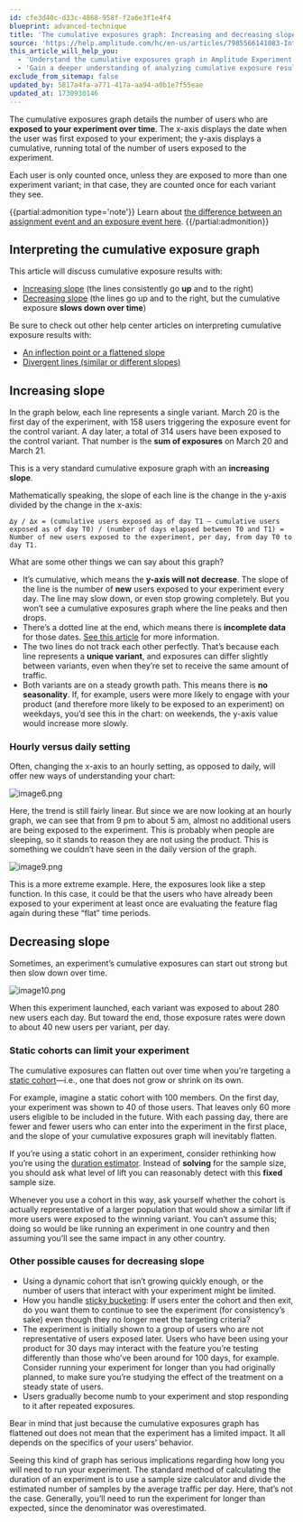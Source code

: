```yaml
---
id: cfe3d40c-d33c-4868-958f-f2a6e3f1e4f4
blueprint: advanced-technique
title: 'The cumulative exposures graph: Increasing and decreasing slopes'
source: 'https://help.amplitude.com/hc/en-us/articles/7985566141083-Interpret-the-cumulative-exposures-graph-Increasing-and-decreasing-slopes'
this_article_will_help_you:
  - 'Understand the cumulative exposures graph in Amplitude Experiment'
  - 'Gain a deeper understanding of analyzing cumulative exposure results with examples'
exclude_from_sitemap: false
updated_by: 5817a4fa-a771-417a-aa94-a0b1e7f55eae
updated_at: 1730930146
---
```

The cumulative exposures graph details the number of users who are **exposed to your experiment over time**. The x-axis displays the date when the user was first exposed to your experiment; the y-axis displays a cumulative, running total of the number of users exposed to the experiment. 

Each user is only counted once, unless they are exposed to more than one experiment variant; in that case, they are counted once for each variant they see.

{{partial:admonition type='note'}}
 Learn about [the difference between an assignment event and an exposure event here](/docs/feature-experiment/key-terms).
{{/partial:admonition}}

## Interpreting the cumulative exposure graph

This article will discuss cumulative exposure results with:

* [Increasing slope](#h_01HG95Y712SCRCXHR2BKQSTM4C) (the lines consistently go **up** and to the right)
* [Decreasing slope](#h_01HG95NCTBXAWYE7YMXM3RPR3H) (the lines go up and to the right, but the cumulative exposure **slows down over time**)

Be sure to check out other help center articles on interpreting cumulative exposure results with: 

* [An inflection point or a flattened slope](/docs/feature-experiment/advanced-techniques/cumulative-exposure-inflection-points)
* [Divergent lines (similar or different slopes)](/docs/feature-experiment/advanced-techniques/cumulative-exposure-divergent-lines)

## Increasing slope

In the graph below, each line represents a single variant. March 20 is the first day of the experiment, with 158 users triggering the exposure event for the control variant. A day later, a total of 314 users have been exposed to the control variant. That number is the **sum of exposures** on March 20 and March 21.

This is a very standard cumulative exposure graph with an **increasing slope**. 

Mathematically speaking, the slope of each line is the change in the y-axis divided by the change in the x-axis: 

```
∆y / ∆x = (cumulative users exposed as of day T1 — cumulative users exposed as of day T0) / (number of days elapsed between T0 and T1) = Number of new users exposed to the experiment, per day, from day T0 to day T1.
```
What are some other things we can say about this graph?

* It’s cumulative, which means the **y-axis will not decrease**. The slope of the line is the number of **new** users exposed to your experiment every day. The line may slow down, or even stop growing completely. But you won’t see a cumulative exposures graph where the line peaks and then drops.
* There’s a dotted line at the end, which means there is **incomplete data** for those dates. [See this article](https://help.amplitude.com/hc/en-us/articles/360043977571) for more information.
* The two lines do not track each other perfectly. That’s because each line represents a **unique variant**, and exposures can differ slightly between variants, even when they’re set to receive the same amount of traffic.
* Both variants are on a steady growth path. This means there is **no seasonality**. If, for example, users were more likely to engage with your product (and therefore more likely to be exposed to an experiment) on weekdays, you’d see this in the chart: on weekends, the y-axis value would increase more slowly.

### Hourly versus daily setting

Often, changing the x-axis to an hourly setting, as opposed to daily, will offer new ways of understanding your chart:

![image6.png](/docs/output/img/advanced-techniques/image6-png.png)

Here, the trend is still fairly linear. But since we are now looking at an hourly graph, we can see that from 9 pm to about 5 am, almost no additional users are being exposed to the experiment. This is probably when people are sleeping, so it stands to reason they are not using the product. This is something we couldn’t have seen in the daily version of the graph. 

![image9.png](/docs/output/img/advanced-techniques/image9-png.png)

This is a more extreme example. Here, the exposures look like a step function. In this case, it could be that the users who have already been exposed to your experiment at least once are evaluating the feature flag again during these “flat” time periods. 

## Decreasing slope

Sometimes, an experiment’s cumulative exposures can start out strong but then slow down over time.

![image10.png](/docs/output/img/advanced-techniques/image10-png.png)

When this experiment launched, each variant was exposed to about 280 new users each day. But toward the end, those exposure rates were down to about 40 new users per variant, per day.

### Static cohorts can limit your experiment

The cumulative exposures can flatten out over time when you’re targeting a [static cohort](/docs/analytics/behavioral-cohorts)—i.e., one that does not grow or shrink on its own. 

For example, imagine a static cohort with 100 members. On the first day, your experiment was shown to 40 of those users. That leaves only 60 more users eligible to be included in the future. With each passing day, there are fewer and fewer users who can enter into the experiment in the first place, and the slope of your cumulative exposures graph will inevitably flatten. 

If you’re using a static cohort in an experiment, consider rethinking how you’re using the [duration estimator](/docs/feature-experiment/workflow/experiment-estimate-duration). Instead of **solving** for the sample size, you should ask what level of lift you can reasonably detect with this **fixed** sample size. 

Whenever you use a cohort in this way, ask yourself whether the cohort is actually representative of a larger population that would show a similar lift if more users were exposed to the winning variant. You can’t assume this; doing so would be like running an experiment in one country and then assuming you’ll see the same impact in any other country. 

### Other possible causes for decreasing slope

* Using a dynamic cohort that isn’t growing quickly enough, or the number of users that interact with your experiment might be limited.
* How you handle [sticky bucketing](/docs/feature-experiment/advanced-techniques/sticky-bucketing): If users enter the cohort and then exit, do you want them to continue to see the experiment (for consistency’s sake) even though they no longer meet the targeting criteria?
* The experiment is initially shown to a group of users who are not representative of users exposed later. Users who have been using your product for 30 days may interact with the feature you’re testing differently than those who’ve been around for 100 days, for example. Consider running your experiment for longer than you had originally planned, to make sure you’re studying the effect of the treatment on a steady state of users.
* Users gradually become numb to your experiment and stop responding to it after repeated exposures.

Bear in mind that just because the cumulative exposures graph has flattened out does not mean that the experiment has a limited impact. It all depends on the specifics of your users’ behavior. 

Seeing this kind of graph has serious implications regarding how long you will need to run your experiment. The standard method of calculating the duration of an experiment is to use a sample size calculator and divide the estimated number of samples by the average traffic per day. Here, that’s not the case. Generally, you’ll need to run the experiment for longer than expected, since the denominator was overestimated.